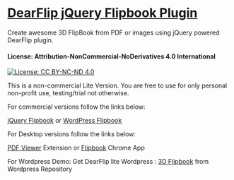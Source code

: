 # [DearFlip jQuery Flipbook Plugin](https://dearflip.com/responsive-html5-flipbook-jquery-plugin/)
Create awesome 3D FlipBook from PDF or images using jQuery powered DearFlip plugin.


#### License: Attribution-NonCommercial-NoDerivatives 4.0 International
  
[![License: CC BY-NC-ND 4.0](https://img.shields.io/badge/License-CC%20BY--NC--ND%204.0-lightgrey.svg)](https://creativecommons.org/licenses/by-nc-nd/4.0/)

This is a non-commercial Lite Version. You are free to use for only personal non-profit use, testing/trial not otherwise.


For commercial versions follow the links below:

[jQuery Flipbook](https://dearflip.com/responsive-html5-flipbook-jquery-plugin/) or 
[WordPress Flipbook](https://dearflip.com/realistic-3d-flipbook-wordpress-plugin/)

For Desktop versions follow the links below:

[PDF Viewer](https://chrome.google.com/webstore/detail/pdf-to-flipbook-viewer-df/bbbnbmpdkfkndckfmcndgabefnmdedfp) Extension or 
[Flipbook](https://chrome.google.com/webstore/detail/pdf-flipbook-viewer-3d/ohckmemlgcohcakakmnpjchckcajpmdi) Chrome App

For Wordpress Demo: Get DearFlip lite Wordpress : [3D Flipbook](https://wordpress.org/plugins/3d-flipbook-dflip-lite/) from Wordpress Repository
 
